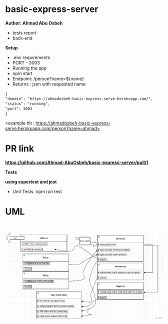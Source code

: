 # basic-express-server

**Author: Ahmad Abu Osbeh**
<br>

- tests report
- back-end

**Setup**
<br>

- .env requirements
- PORT - 3003
- Running the app
- npm start
- Endpoint: /person?name=${name}
- Returns : json with requested name

```
{
"domain": "https://ahmadosbeh-basic-express-serve.herokuapp.com/",
"status": "running",
"port": 3003
}
```

<example hit : https://ahmadosbeh-basic-express-serve.herokuapp.com/person?name=ahmad>

# PR link

**https://github.com/Ahmad-AbuOsbeh/basic-express-server/pull/1**

**Tests**

**using supertest and jest**

- Unit Tests: npm run test

# UML

<br>

![UML-lab2](images/UML-lab2.jpg)
